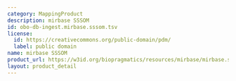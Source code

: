```yaml
---
category: MappingProduct
description: mirbase SSSOM
id: obo-db-ingest.mirbase.sssom.tsv
license:
  id: https://creativecommons.org/public-domain/pdm/
  label: public domain
name: mirbase SSSOM
product_url: https://w3id.org/biopragmatics/resources/mirbase/mirbase.sssom.tsv
layout: product_detail
---
```


